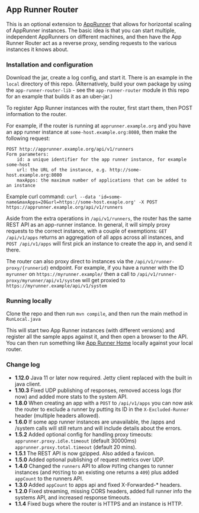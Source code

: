 App Runner Router
-----------------

This is an optional extension to [AppRunner](https://github.com/danielflower/app-runner) that
allows for horizontal scaling of AppRunner instances. The basic idea is that you can start
multiple, independent AppRunners on different machines, and then have the App Runner Router
act as a reverse proxy, sending requests to the various instances it knows about.

### Installation and configuration

Download the jar, create a log config, and start it. There is an example in the `local` directory
of this repo. (Alternatively, build your own package by using the `app-runner-router-lib` - see the `app-runner-router`
module in this repo for an example that builds it as an uber-jar.)

To register App Runner instances with the router, first start them, then POST information to the router.

For example, if the router is running at `apprunner.example.org` and you have an app runner instance at
`some-host.example.org:8080`, then make the following request:

    POST http://apprunner.example.org/api/v1/runners
    Form parameters:
        id: a unique identifier for the app runner instance, for example some-host
        url: the URL of the instance, e.g. http://some-host.example.org:8080
        maxApps: the maximum number of applications that can be added to an instance

Example curl command: `curl --data 'id=some-name&maxApps=20&url=https://some-host.exaple.org' -X POST https://apprunner.example.org/api/v1/runners`

Aside from the extra operations in `/api/v1/runners`, the router has the same REST API as an
app-runner instance. In general, it will simply proxy requests to the correct instance, with a couple
of exemptions: `GET /api/v1/apps` returns an aggregation of all apps across all instances, and
`POST /api/v1/apps` will first pick an instance to create the app in, and send it there.

The router can also proxy direct to instances via the `/api/v1/runner-proxy/{runnerid}` endpoint.
For example, if you have a runner with the ID `myrunner` on `https://myrunner.example/` then a call
to `/api/v1/runner-proxy/myrunner/api/v1/system` will get proxied to `https://myrunner.example/api/v1/system`

### Running locally

Clone the repo and then run `mvn compile`, and then run the main method in `RunLocal.java`

This will start two App Runner instances (with different versions) and register all the sample apps
against it, and then open a browser to the API. You can then run something like
[App Runner Home](https://github.com/danielflower/app-runner-home)
locally against your local router.

### Change log

* **1.12.0** Java 11 or later now required. Jetty client replaced with the built in java client.
* **1.10.3** Fixed UDP publishing of responses, removed access logs (for now) and added more stats to the system API.
* **1.8.0** When creating an app with a `POST` to `/api/v1/apps` you can now ask the router to exclude a runner by putting its ID in the `X-Excluded-Runner` header (multiple headers allowed).
* **1.6.0** If some app runner instances are unavailable, the /apps and /system calls will still return and will include details about the errors.
* **1.5.2** Added optional config for handling proxy timeouts: `apprunner.proxy.idle.timeout` (default 30000ms) `apprunner.proxy.total.timeout` (default 20 mins).
* **1.5.1** The REST API is now gzipped. Also added a favicon.
* **1.5.0** Added optional publishing of request metrics over UDP.
* **1.4.0** Changed the `runners` API to allow `PUT`ing changes to runner instances (and `POST`ing to an existing one returns a `409`)
plus added `appCount` to the runners API.
* **1.3.0** Added `appCount` to apps api and fixed X-Forwarded-* headers.
* **1.2.0** Fixed streaming, missing CORS headers, added full runner info the systems API, and increased response timeouts. 
* **1.1.4** Fixed bugs where the router is HTTPS and an instance is HTTP.

